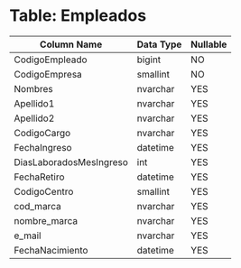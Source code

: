 # Table: Empleados

| Column Name | Data Type | Nullable |
|-------------|-----------|----------|
| CodigoEmpleado | bigint | NO |
| CodigoEmpresa | smallint | NO |
| Nombres | nvarchar | YES |
| Apellido1 | nvarchar | YES |
| Apellido2 | nvarchar | YES |
| CodigoCargo | nvarchar | YES |
| FechaIngreso | datetime | YES |
| DiasLaboradosMesIngreso | int | YES |
| FechaRetiro | datetime | YES |
| CodigoCentro | smallint | YES |
| cod_marca | nvarchar | YES |
| nombre_marca | nvarchar | YES |
| e_mail | nvarchar | YES |
| FechaNacimiento | datetime | YES |

